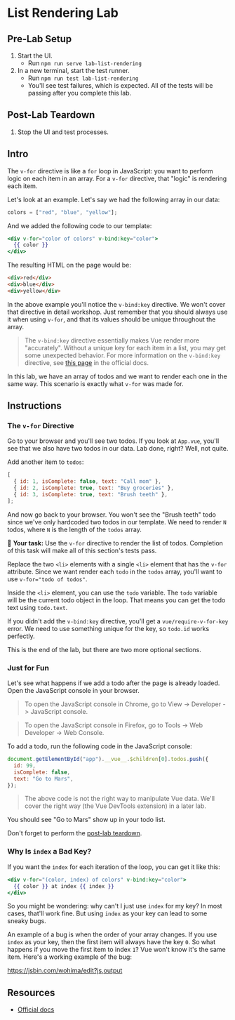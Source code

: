 # List Rendering Lab

## Pre-Lab Setup

1. Start the UI.
   - Run `npm run serve lab-list-rendering`
2. In a new terminal, start the test runner.
   - Run `npm run test lab-list-rendering`
   - You'll see test failures, which is expected. All of the tests will be passing after you complete this lab.

## Post-Lab Teardown

1. Stop the UI and test processes.

## Intro

The `v-for` directive is like a `for` loop in JavaScript: you want to perform logic on each item in an array. For a `v-for` directive, that "logic" is rendering each item.

Let's look at an example. Let's say we had the following array in our data:

```js
colors = ["red", "blue", "yellow"];
```

And we added the following code to our template:

```hbs
<div v-for="color of colors" v-bind:key="color">
  {{ color }}
</div>
```

The resulting HTML on the page would be:

```html
<div>red</div>
<div>blue</div>
<div>yellow</div>
```

In the above example you'll notice the `v-bind:key` directive. We won't cover that directive in detail workshop. Just remember that you should always use it when using `v-for`, and that its values should be unique throughout the array.

> The `v-bind:key` directive essentially makes Vue render more "accurately". Without a unique key for each item in a list, you may get some unexpected behavior. For more information on the `v-bind:key` directive, see [this page](https://vuejs.org/v2/api/#key) in the official docs.

In this lab, we have an array of todos and we want to render each one in the same way. This scenario is exactly what `v-for` was made for.

## Instructions

### The `v-for` Directive

Go to your browser and you'll see two todos. If you look at `App.vue`, you'll see that we also have two todos in our data. Lab done, right? Well, not quite.

Add another item to `todos`:

```js
[
  { id: 1, isComplete: false, text: "Call mom" },
  { id: 2, isComplete: true, text: "Buy groceries" },
  { id: 3, isComplete: true, text: "Brush teeth" },
];
```

And now go back to your browser. You won't see the "Brush teeth" todo since we've only hardcoded two todos in our template. We need to render `N` todos, where `N` is the length of the `todos` array.

📝 **Your task:** Use the `v-for` directive to render the list of todos. Completion of this task will make all of this section's tests pass.

Replace the two `<li>` elements with a single `<li>` element that has the `v-for` attribute. Since we want render each `todo` in the `todos` array, you'll want to use `v-for="todo of todos"`.

Inside the `<li>` element, you can use the `todo` variable. The `todo` variable will be the current todo object in the loop. That means you can get the todo text using `todo.text`.

If you didn't add the `v-bind:key` directive, you'll get a `vue/require-v-for-key` error. We need to use something unique for the key, so `todo.id` works perfectly.

This is the end of the lab, but there are two more optional sections.

### Just for Fun

Let's see what happens if we add a todo after the page is already loaded. Open the JavaScript console in your browser.

> To open the JavaScript console in Chrome, go to View -> Developer -> JavaScript console.

> To open the JavaScript console in Firefox, go to Tools -> Web Developer -> Web Console.

To add a todo, run the following code in the JavaScript console:

```js
document.getElementById("app").__vue__.$children[0].todos.push({
  id: 99,
  isComplete: false,
  text: "Go to Mars",
});
```

> The above code is not the right way to manipulate Vue data. We'll cover the right way (the Vue DevTools extension) in a later lab.

You should see "Go to Mars" show up in your todo list.

Don't forget to perform the [post-lab teardown](#post-lab-teardown).

### Why Is `index` a Bad Key?

If you want the `index` for each iteration of the loop, you can get it like this:

```hbs
<div v-for="(color, index) of colors" v-bind:key="color">
  {{ color }} at index {{ index }}
</div>
```

So you might be wondering: why can't I just use `index` for my key? In most cases, that'll work fine. But using `index` as your key can lead to some sneaky bugs.

An example of a bug is when the order of your array changes. If you use `index` as your key, then the first item will always have the key `0`. So what happens if you move the first item to index `1`? Vue won't know it's the same item. Here's a working example of the bug:

https://jsbin.com/wohima/edit?js,output

## Resources

- [Official docs](https://vuejs.org/v2/guide/list.html)
